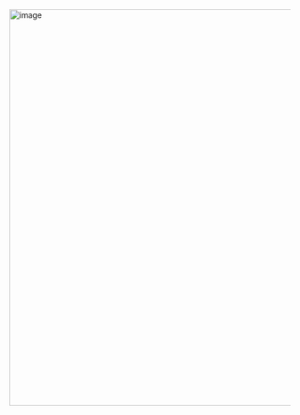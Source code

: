 <img width="890" height="711" alt="image" src="https://github.com/user-attachments/assets/d0388814-db12-432e-94d4-5632185a42a3" />
